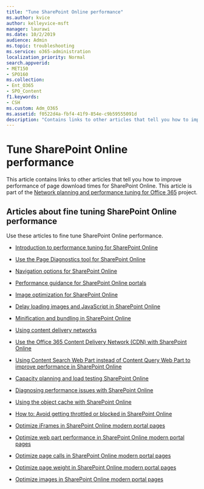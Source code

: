 ```yaml
---
title: "Tune SharePoint Online performance"
ms.author: kvice
author: kelleyvice-msft
manager: laurawi
ms.date: 10/2/2019
audience: Admin
ms.topic: troubleshooting
ms.service: o365-administration
localization_priority: Normal
search.appverid:
- MET150
- SPO160
ms.collection: 
- Ent_O365
- SPO_Content
f1.keywords:
- CSH
ms.custom: Adm_O365
ms.assetid: f0522d4a-fbf4-41f9-854e-c9b59555091d
description: "Contains links to other articles that tell you how to improve performance of page download times for SharePoint Online."
---
```


# Tune SharePoint Online performance

This article contains links to other articles that tell you how to improve performance of page download times for SharePoint Online. This article is part of the [Network planning and performance tuning for Office 365](https://aka.ms/tune) project.

## Articles about fine tuning SharePoint Online performance

Use these articles to fine tune SharePoint Online performance.
  
- [Introduction to performance tuning for SharePoint Online](introduction-to-performance-tuning-for-sharepoint-online.md)

- [Use the Page Diagnostics tool for SharePoint Online](page-diagnostics-for-spo.md)

- [Navigation options for SharePoint Online](navigation-options-for-sharepoint-online.md)

- [Performance guidance for SharePoint Online portals](https://docs.microsoft.com/sharepoint/dev/solution-guidance/portal-performance)

- [Image optimization for SharePoint Online](image-optimization-for-sharepoint-online.md)

- [Delay loading images and JavaScript in SharePoint Online](delay-loading-images-and-javascript-in-sharepoint-online.md)

- [Minification and bundling in SharePoint Online](minification-and-bundling-in-sharepoint-online.md)

- [Using content delivery networks](using-content-delivery-networks-with-sharepoint-online.md)

- [Use the Office 365 Content Delivery Network (CDN) with SharePoint Online](use-office-365-cdn-with-spo.md)

- [Using Content Search Web Part instead of Content Query Web Part to improve performance in SharePoint Online](using-content-search-web-part-instead-of-content-query-web-part-to-improve-perfo.md)

- [Capacity planning and load testing SharePoint Online](capacity-planning-and-load-testing-sharepoint-online.md)

- [Diagnosing performance issues with SharePoint Online](diagnosing-performance-issues-with-sharepoint-online.md)

- [Using the object cache with SharePoint Online](using-the-object-cache-with-sharepoint-online.md)

- [How to: Avoid getting throttled or blocked in SharePoint Online](https://msdn.microsoft.com/library/office/dn889829.aspx)

- [Optimize iFrames in SharePoint Online modern portal pages](modern-iframe-optimization.md)

- [Optimize web part performance in SharePoint Online modern portal pages](modern-web-part-optimization.md)

- [Optimize page calls in SharePoint Online modern portal pages](modern-page-call-optimization.md)

- [Optimize page weight in SharePoint Online modern portal pages](modern-page-weight-optimization.md)

- [Optimize images in SharePoint Online modern portal pages](modern-image-optimization.md)
